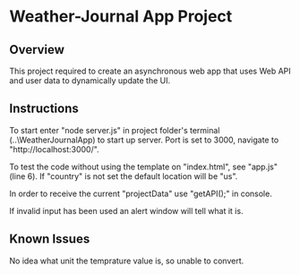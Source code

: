 # Weather-Journal App Project

## Overview
This project required to create an asynchronous web app that uses Web API and user data to dynamically update the UI. 

## Instructions
To start enter "node server.js" in project folder's terminal (..\WeatherJournalApp) to start up server.
Port is set to 3000, navigate to "http://localhost:3000/".

To test the code without using the template on "index.html", see "app.js" (line 6).
If "country" is not set the default location will be "us".

In order to receive the current "projectData" use "getAPI();" in console.

If invalid input has been used an alert window will tell what it is.

## Known Issues
No idea what unit the temprature value is, so unable to convert.